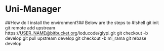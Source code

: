 # Uni-Manager
##How do I install the environment?##
Below are the steps to
#!shell
git init
git remote add upstream https://USER_NAME@bitbucket.org/loducode/glypi.git
git checkout -b develop
git pull upstream develop
git checkout -b mi_rama
git rebase develop
